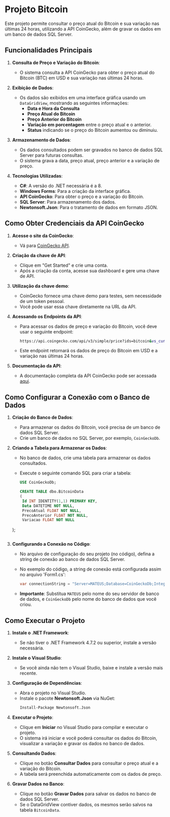 # Projeto Bitcoin

Este projeto permite consultar o preço atual do Bitcoin e sua variação nas últimas 24 horas, utilizando a API CoinGecko, além de gravar os dados em um banco de dados SQL Server.

## Funcionalidades Principais

1. **Consulta de Preço e Variação do Bitcoin**: 
   - O sistema consulta a API CoinGecko para obter o preço atual do Bitcoin (BTC) em USD e sua variação nas últimas 24 horas.
   
2. **Exibição de Dados**:
   - Os dados são exibidos em uma interface gráfica usando um `DataGridView`, mostrando as seguintes informações:
     - **Data e Hora da Consulta**
     - **Preço Atual do Bitcoin**
     - **Preço Anterior do Bitcoin**
     - **Variação em porcentagem** entre o preço atual e o anterior.
     - **Status** indicando se o preço do Bitcoin aumentou ou diminuiu.

3. **Armazenamento de Dados**:
   - Os dados consultados podem ser gravados no banco de dados SQL Server para futuras consultas.
   - O sistema grava a data, preço atual, preço anterior e a variação de preço.

4. **Tecnologias Utilizadas**:
   - **C#**: A versão do .NET necessária é a 8.
   - **Windows Forms**: Para a criação da interface gráfica.
   - **API CoinGecko**: Para obter o preço e a variação do Bitcoin.
   - **SQL Server**: Para armazenamento dos dados.
   - **Newtonsoft.Json**: Para o tratamento de dados em formato JSON.

## Como Obter Credenciais da API CoinGecko

1. **Acesse o site da CoinGecko**:
   - Vá para [CoinGecko API](https://www.coingecko.com/en/api).
   
2. **Criação da chave de API**:
   - Clique em "Get Started" e crie uma conta.
   - Após a criação da conta, acesse sua dashboard e gere uma chave de API.
   
3. **Utilização da chave demo**:
   - CoinGecko fornece uma chave demo para testes, sem necessidade de um token pessoal.
   - Você pode usar essa chave diretamente na URL da API.

4. **Acessando os Endpoints da API**:
   - Para acessar os dados de preço e variação do Bitcoin, você deve usar o seguinte endpoint:
     ```bash
     https://api.coingecko.com/api/v3/simple/price?ids=bitcoin&vs_currencies=usd&include_24hr_change=true
     ```
   - Este endpoint retornará os dados de preço do Bitcoin em USD e a variação nas últimas 24 horas.

5. **Documentação da API**:
   - A documentação completa da API CoinGecko pode ser acessada [aqui](https://docs.coingecko.com/v3.0.1/reference/simple-price).

## Como Configurar a Conexão com o Banco de Dados

1. **Criação do Banco de Dados**:
   - Para armazenar os dados do Bitcoin, você precisa de um banco de dados SQL Server.
   - Crie um banco de dados no SQL Server, por exemplo, `CoinGeckoDb`.

2. **Criando a Tabela para Armazenar os Dados**:
   - No banco de dados, crie uma tabela para armazenar os dados consultados.
   - Execute o seguinte comando SQL para criar a tabela:

     ```sql
     USE CoinGeckoDb;

     CREATE TABLE dbo.BitcoinData
     (
      Id INT IDENTITY(1,1) PRIMARY KEY,
      Data DATETIME NOT NULL,
      PrecoAtual FLOAT NOT NULL,
      PrecoAnterior FLOAT NOT NULL,
      Variacao FLOAT NOT NULL
    );
     ```

3. **Configurando a Conexão no Código**:
   - No arquivo de configuração do seu projeto (no código), defina a string de conexão ao banco de dados SQL Server.
   - No exemplo do código, a string de conexão está configurada assim no arquivo 'Form1.cs':

     ```csharp
     var connectionString = "Server=MATEUS;Database=CoinGeckoDb;Integrated Security=True";
     ```

   - **Importante**: Substitua `MATEUS` pelo nome do seu servidor de banco de dados, e `CoinGeckoDb` pelo nome do banco de dados que você criou.

## Como Executar o Projeto

1. **Instale o .NET Framework**: 
   - Se não tiver o .NET Framework 4.7.2 ou superior, instale a versão necessária.

2. **Instale o Visual Studio**: 
   - Se você ainda não tem o Visual Studio, baixe e instale a versão mais recente.

3. **Configuração de Dependências**:
   - Abra o projeto no Visual Studio.
   - Instale o pacote **Newtonsoft.Json** via NuGet:
     ```bash
     Install-Package Newtonsoft.Json
     ```

4. **Executar o Projeto**:
   - Clique em **Iniciar** no Visual Studio para compilar e executar o projeto.
   - O sistema irá iniciar e você poderá consultar os dados do Bitcoin, visualizar a variação e gravar os dados no banco de dados.

5. **Consultando Dados**:
   - Clique no botão **Consultar Dados** para consultar o preço atual e a variação do Bitcoin.
   - A tabela será preenchida automaticamente com os dados de preço.

6. **Gravar Dados no Banco**:
   - Clique no botão **Gravar Dados** para salvar os dados no banco de dados SQL Server.
   - Se o DataGridView contiver dados, os mesmos serão salvos na tabela `BitcoinData`.
